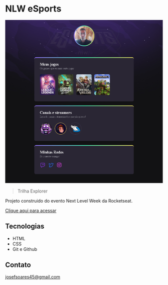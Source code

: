 # NLW eSports

![preview](./.github/to%20readme.png)

>Trilha Explorer

Projeto construido do evento Next Level Week da Rocketseat.

[Clique aqui para acessar](https://edwardteach15.github.io/nlw-esports-explorer/)


## Tecnologias

* HTML 
* CSS
* Git e Github

## Contato

josefsoares45@gmail.com